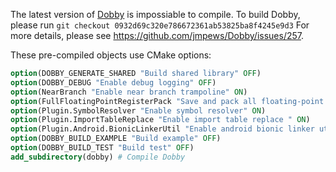 The latest version of [Dobby](https://github.com/jmpews/Dobby.git) is impossiable to compile.
To build Dobby, please run `git checkout 0932d69c320e786672361ab53825ba8f4245e9d3`
For more details, please see https://github.com/jmpews/Dobby/issues/257.

These pre-compiled objects use CMake options:
```cmake
option(DOBBY_GENERATE_SHARED "Build shared library" OFF)
option(DOBBY_DEBUG "Enable debug logging" OFF)
option(NearBranch "Enable near branch trampoline" ON)
option(FullFloatingPointRegisterPack "Save and pack all floating-point registers" OFF)
option(Plugin.SymbolResolver "Enable symbol resolver" ON)
option(Plugin.ImportTableReplace "Enable import table replace " ON)
option(Plugin.Android.BionicLinkerUtil "Enable android bionic linker util" ON)
option(DOBBY_BUILD_EXAMPLE "Build example" OFF)
option(DOBBY_BUILD_TEST "Build test" OFF)
add_subdirectory(dobby) # Compile Dobby
```